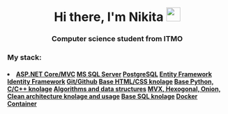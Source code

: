 <h1 align="center">Hi there, I'm Nikita
<img src="https://github.com/blackcater/blackcater/raw/main/images/Hi.gif" height="32"/></h1>
<h3 align="center">Computer science student from ITMO</h3>
<h3>My stack:</h3>
<h4>
  <li>
    <u>ASP.NET Core/MVC</u>
    <u>MS SQL Server</u>
    <u>PostgreSQL</u>
    <u>Entity Framework</u>
    <u>Identity Framework</u>
    <u>Git/Github</u>
    <u>Base HTML/CSS knolage</u>
    <u>Base Python, C/C++ knolage</u>
    <u>Algorithms and data structures</u>
    <u>MVX, Hexogonal, Onion, Clean architecture knolage and usage</u>
    <u>Base SQL knolage</u>
    <u>Docker Container</u>
  </li>
</h4>
<!--
**niccotte404/niccotte404** is a ✨ _special_ ✨ repository because its `README.md` (this file) appears on your GitHub profile.

Here are some ideas to get you started:

- 🔭 I’m currently working on ...
- 🌱 I’m currently learning ...
- 👯 I’m looking to collaborate on ...
- 🤔 I’m looking for help with ...
- 💬 Ask me about ...
- 📫 How to reach me: ...
- 😄 Pronouns: ...
- ⚡ Fun fact: ...
-->
